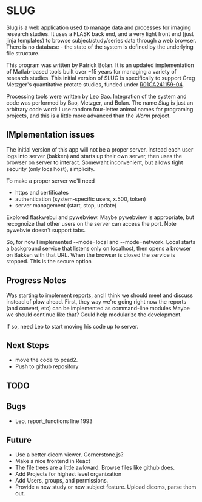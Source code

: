# SLUG
Slug is a web application used to manage data and processes for imaging research studies. It uses a FLASK 
back end, and a very light front end (just jinja templates) to browse subject/study/series data 
through a web browser. There is no database - the state of the system is defined by the underlying
file structure. 

This program was written by Patrick Bolan. It is an updated implementation of Matlab-based tools 
built over ~15 years for managing a variety of research studies. This initial version of SLUG is 
specifically to support Greg Metzger's quantitative protate studies, funded under 
[R01CA241159-04](https://reporter.nih.gov/search/3TEMqajQiU6ytIJmAYJcLw/project-details/10919247).

Processing tools were written by Leo Bao. Integration of the system and code was performed by Bao, 
Metzger, and Bolan. The name *Slug* is just an arbitrary code word: I use random four-letter animal 
names for programing projects, and this is a little more advanced than the *Worm* project. 

## IMplementation issues
The initial version of this app will not be a proper server. Instead each user logs into server (bakken) and
starts up their own server, then uses the browser on server to interact. Somewaht inconvenient,
but allows tight security (only localhost), simplicity.

To make a proper server we'll need
* https and certificates
* authentication (system-specific users, x.500, token)
* server management (start, stop, update)

Explored flaskwebui and pywebview. Maybe pywebview is appropriate, but recognoize that other users
on the server can access the port. Note pywebvie doesn't support tabs.

So, for now I implemented --mode=local and --mode=network. Local starts a background service that 
listens only on localhost, then opens a browser on Bakken with that URL. When the browser is closed 
the service is stopped. This is the secure option


## Progress Notes
Was starting to implement reports, and I think we should meet and discuss instead of plow ahead. 
First, they way we're going right now the reports (and convert, etc) can be implemented as command-line modules
Maybe we should continue like that? Could help modularize the development. 

If so, need Leo to start moving his code up to server. 


## Next Steps
* move the code to pcad2. 
* Push to github repository


## TODO


## Bugs
* Leo, report_functions line 1993



## Future
* Use a better dicom viewer. Cornerstone.js?
* Make a nice frontend in React
* The file trees are a little awkward. Browse files like github does.
* Add Projects for highest level organization
* Add Users, groups, and permissions.
* Provide a new study or new subject feature. Upload dicoms, parse them out. 
